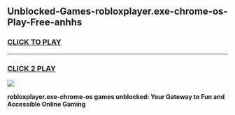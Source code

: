 
## Unblocked-Games-robloxplayer.exe-chrome-os-Play-Free-anhhs
<h3>
<a href="https://premium76.site?title=robloxplayer.exe-chrome-os&ref=18A1">CLICK TO PLAY</a></h3>
<hr>

<h3>
<a href="https://premium76.site?title=robloxplayer.exe-chrome-os&ref=18A1">CLICK 2 PLAY</a>
  
</h3>

<a href="https://premium76.site?title=robloxplayer.exe-chrome-os&ref=18A1"><img src="https://clearcache.store/games.png"></a>


**robloxplayer.exe-chrome-os games unblocked: Your Gateway to Fun and Accessible Online Gaming**

